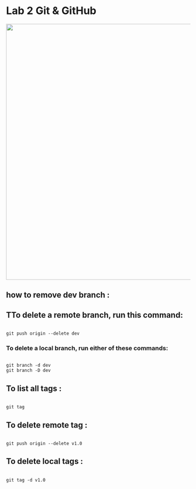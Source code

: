 # Lab 2 Git & GitHub

<img src ="https://www.freecodecamp.org/news/content/images/2022/07/git-github.png" width="900" height="700">



## how to remove dev branch :

## TTo delete a remote branch, run this command:

```

git push origin --delete dev

```



### To delete a local branch, run either of these commands:

```

git branch -d dev
git branch -D dev

```

## To list all tags :

```

git tag 

```

## To delete remote tag :

```

git push origin --delete v1.0

```

## To delete local tags :

```

git tag -d v1.0

```



